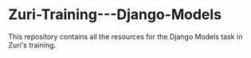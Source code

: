 # Zuri-Training---Django-Models
This repository contains all the resources for the Django Models task in Zuri's training.
